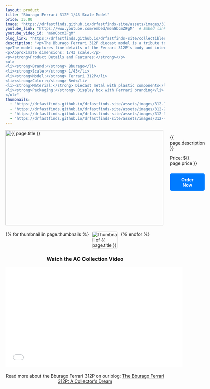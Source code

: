 ```yaml
---
layout: product
title: "Bburago Ferrari 312P 1/43 Scale Model"
price: 35.00
image: "https://drfastfinds.github.io/drfastfinds-site/assets/images/312.jpg"  # Main product image
youtube_link: "https://www.youtube.com/embed/m6nGbcmZFgM"  # Embed link for AC Collection video
youtube_video_id: "m6nGbcmZFgM"
blog_link: "https://drfastfinds.github.io/drfastfinds-site/collectibles/diecast/ferrari/bburago/312p/2024/09/25/bburago-ferrari-312p.html"
description: "<p>The Bburago Ferrari 312P diecast model is a tribute to one of Ferrari’s iconic racing cars from the late 1960s. This 1/43 scale model showcases the sleek design and powerful V12 engine of the original 312P, which made its debut at the 1969 12 Hours of Sebring.</p>
<p>The model captures fine details of the Ferrari 312P’s body and interior, making it a must-have for any Ferrari enthusiast.</p>
<p>Approximate dimensions: 1/43 scale.</p>
<p><strong>Product Details and Features:</strong></p>
<ul>
<li><strong>Brand:</strong> Bburago</li>
<li><strong>Scale:</strong> 1/43</li>
<li><strong>Model:</strong> Ferrari 312P</li>
<li><strong>Color:</strong> Red</li>
<li><strong>Material:</strong> Diecast metal with plastic components</li>
<li><strong>Packaging:</strong> Display box with Ferrari branding</li>
</ul>"
thumbnails:
  - "https://drfastfinds.github.io/drfastfinds-site/assets/images/312-1.jpg"  # Thumbnail image 1
  - "https://drfastfinds.github.io/drfastfinds-site/assets/images/312-2.jpg"  # Thumbnail image 2
  - "https://drfastfinds.github.io/drfastfinds-site/assets/images/312-3.jpg"  # Thumbnail image 3
  - "https://drfastfinds.github.io/drfastfinds-site/assets/images/312-4.jpg"  # Thumbnail image 4
---
```


<div class="product-detail">
    <div class="product-image-box">
        <img class="main-image" src="{{ page.image }}" alt="{{ page.title }}">
    </div>
    <div class="product-text">
        <p>{{ page.description }}</p>
        <p>Price: ${{ page.price }}</p>
        <a href="{{ site.baseurl }}/order" class="buy-now">Order Now</a>
    </div>
</div>

<div class="thumbnail-carousel">
    {% for thumbnail in page.thumbnails %}
    <img class="thumbnail" src="{{ thumbnail }}" alt="Thumbnail of {{ page.title }}">
    {% endfor %}
</div>

<div class="video-container" style="text-align: center; margin-top: 20px;">
    <h3>Watch the AC Collection Video</h3>
    <iframe width='560' height='315' src='{{ page.youtube_link }}' frameborder='0' allowfullscreen></iframe>
</div>

<div style="text-align: center; margin-top: 20px;">
<p>Read more about the Bburago Ferrari 312P on our blog: 
        <a href="https://drfastfinds.github.io/drfastfinds-site/collectibles/diecast/ferrari/bburago/312p/2024/09/25/bburago-ferrari-312p.html">The Bburago Ferrari 312P: A Collector's Dream</a>
    </p>
</div>

<style>
.product-detail {
    display: flex;
    align-items: flex-start;
    gap: 20px;
    margin-bottom: 20px;
}

.product-image-box {
    flex-shrink: 0;
    width: 500px; 
    height: 300px; 
    overflow: hidden; 
}

.main-image {
    width: 100%; 
    height: 100%; 
    object-fit: contain; 
    display: block;
}

.product-text {
    max-width: 400px;
    flex-grow: 1;
}

.thumbnail-carousel {
    margin-top: 20px;
    display: flex;
    flex-wrap: wrap; 
    gap: 10px;
    justify-content: flex-start;
}

.thumbnail {
    max-width: 80px;
    cursor: pointer;
    border: 1px solid #ddd;
    border-radius: 4px;
}

.video-container {
    margin-top: 20px;
}

.buy-now {
    display: inline-block;
    padding: 10px 20px;
    margin-top: 10px;
    background-color: #007bff;
    color: #fff;
    text-decoration: none;
    border-radius: 5px;
    font-weight: bold;
    text-align: center;
}

.buy-now:hover {
    background-color: #0056b3;
}
</style>

<script>
document.addEventListener('DOMContentLoaded', function() {
    const mainImage = document.querySelector('.main-image');
    const thumbnails = document.querySelectorAll('.thumbnail');

    thumbnails.forEach(thumbnail => {
        thumbnail.addEventListener('click', function() {
            mainImage.src = this.src;
        });
    });
});
</script>

